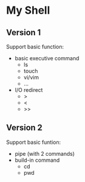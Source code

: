 # My Shell
## Version 1
Support basic function:
+ basic executive command
  + ls
  + touch
  + vi/vim
  + ...
+ I/O redirect
  + \>
  + <
  + \>>

## Version 2
Support basic funtion:
+ pipe (with 2 commands)
+ build-in command
  + cd
  + pwd


